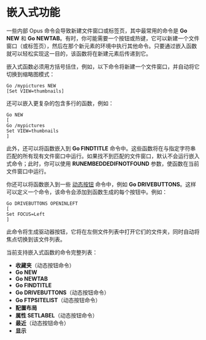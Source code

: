 # 嵌入式功能

一些内部 Opus 命令会导致新建文件窗口或标签页，其中最常用的命令是 **Go NEW** 和 **Go NEWTAB**。有时，你可能需要一个按钮或热键，它可以新建一个文件窗口（或标签页），然后在那个新元素的环境中执行其他命令。只要通过嵌入函数就可以轻松实现这一目的，该函数将在新建元素后传递到它。

嵌入式函数必须用方括号括住，例如，以下命令将新建一个文件窗口，并自动将它切换到缩略图模式：

    Go /mypictures NEW
    [Set VIEW=thumbnails]

还可以嵌入更复杂的包含多行的函数，例如：

    Go NEW
    [
    Go /mypictures
    Set VIEW=thumbnails
    ]

此外，还可以将函数嵌入到 **Go FINDTITLE** 命令中。这些函数将在与指定字符串匹配的所有现有文件窗口中运行。如果找不到匹配的文件窗口，默认不会运行嵌入式命令；此时，你可以使用 **RUNEMBEDDEDIFNOTFOUND** 参数，使函数在当前文件窗口中运行。

你还可以将函数嵌入到一些 [动态按钮](editing_the_toolbar/dynamic_buttons/README.zh.md) 命令中，例如 **Go DRIVEBUTTONS**。这样可以定义一个命令，该命令会添加到函数生成的每个按钮中。例如：

    Go DRIVEBUTTONS OPENINLEFT
    [
    Set FOCUS=Left
    ]

此命令将生成驱动器按钮，它将在左侧文件列表中打开它们的文件夹，同时自动将焦点切换到该文件列表。

当前支持嵌入式函数的命令完整列表：

- **收藏夹**（动态按钮命令）
- **Go NEW**
- **Go NEWTAB**
- **Go FINDTITLE**
- **Go DRIVEBUTTONS**（动态按钮命令）
- **Go FTPSITELIST**（动态按钮命令）
- **配置布局**
- **属性 SETLABEL**（动态按钮命令）
- **最近**（动态按钮命令）
- **显示**